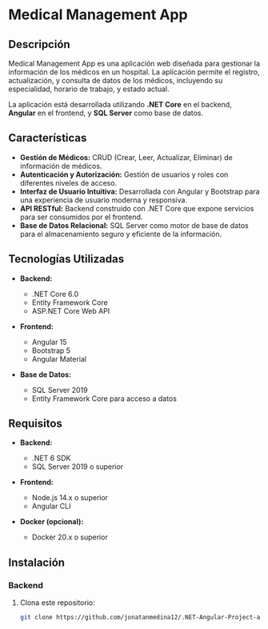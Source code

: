 # Medical Management App

## Descripción

Medical Management App es una aplicación web diseñada para gestionar la información de los médicos en un hospital. La aplicación permite el registro, actualización, y consulta de datos de los médicos, incluyendo su especialidad, horario de trabajo, y estado actual.

La aplicación está desarrollada utilizando **.NET Core** en el backend, **Angular** en el frontend, y **SQL Server** como base de datos.

## Características

- **Gestión de Médicos:** CRUD (Crear, Leer, Actualizar, Eliminar) de información de médicos.
- **Autenticación y Autorización:** Gestión de usuarios y roles con diferentes niveles de acceso.
- **Interfaz de Usuario Intuitiva:** Desarrollada con Angular y Bootstrap para una experiencia de usuario moderna y responsiva.
- **API RESTful:** Backend construido con .NET Core que expone servicios para ser consumidos por el frontend.
- **Base de Datos Relacional:** SQL Server como motor de base de datos para el almacenamiento seguro y eficiente de la información.

## Tecnologías Utilizadas

- **Backend:**
  - .NET Core 6.0
  - Entity Framework Core
  - ASP.NET Core Web API

- **Frontend:**
  - Angular 15
  - Bootstrap 5
  - Angular Material

- **Base de Datos:**
  - SQL Server 2019
  - Entity Framework Core para acceso a datos

## Requisitos

- **Backend:**
  - .NET 6 SDK
  - SQL Server 2019 o superior

- **Frontend:**
  - Node.js 14.x o superior
  - Angular CLI

- **Docker (opcional):**
  - Docker 20.x o superior

## Instalación

### Backend

1. Clona este repositorio:
   ```bash
   git clone https://github.com/jonatanmedina12/.NET-Angular-Project-app.git
  
